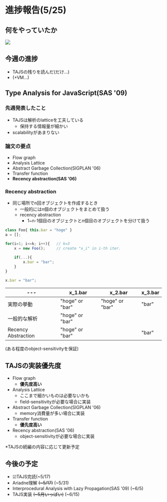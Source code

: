 # 進捗報告(5/25)

## 何をやっていたか
![](https://ryutaro-kodama.github.io/slides/semi/progress/images/2021-05-25-suggest-overview.png)

## 今週の進捗
- TAJSの残りを読んだ(だけ...)
- (+VM...)

## Type Analysis for JavaScript(SAS '09)

### 先週発表したこと
- TAJSは解析のlatticeを工夫している
    - 保持する情報量が細かい
- scalabilityがあまりない

### 論文の要点
- Flow graph
- Analysis Lattice
- Abstract Garbage Collection(SIGPLAN '06)
- Transfer function
- **Recency abstraction(SAS '06)**

### Recency abstraction
- 同じ場所でn回オブジェクトを作成するとき
    - 一般的にはn個のオブジェクトをまとめて扱う
    - recency abstraction
        - 1~n-1個目のオブジェクトとn個目のオブジェクトを分けて扱う

```javascript
class Foo{ this.bar = "hoge" }
a = [];

for(i=1; i<=k; i++){   // k=3
    x = new Foo();     // create "x_i" in i-th iter.
    
    if(...){
        x.bar = "bar";
    }
}

x.bar = "bar";
```

|---|x_1.bar|x_2.bar|x_3.bar|
|---|---|---|---|
|実際の挙動|"hoge" or "bar"|"hoge" or "bar"|"bar"|
|一般的な解析|"hoge" or "bar"|||
|Recency Abstraction|"hoge" or "bar"||"bar"|

(ある程度のobject-sensitivityを保証)

## TAJSの実装優先度
- Flow graph
    - **優先度高い**
- Analysis Lattice
    - ここまで細かいものは必要ないかも
    - field-sensitivityが必要な場合に実装
- Abstract Garbage Collection(SIGPLAN '06)
    - memory消費量が多い場合に実装
- Transfer function
    - **優先度高い**
- Recency abstraction(SAS '06)
    - object-sensitivityが必要な場合に実装

*TAJSの続編の内容に応じて更新予定

## 今後の予定
- ☑TAJS完読(~5/17)
- Ariadne理解 ~~(\~5/17)~~ (~5/31)
- Interprocedural Analysis with Lazy Propagation(SAS '09) (~6/5)
- TAJS実装 ~~(\~5月いっぱい)~~ (~6/15)